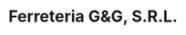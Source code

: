---
title: "Ferreteria G&G, S.R.L."
url: /santo-domingo-oeste/ferreteria-gyg-s-r-l/
shop: hardware
---